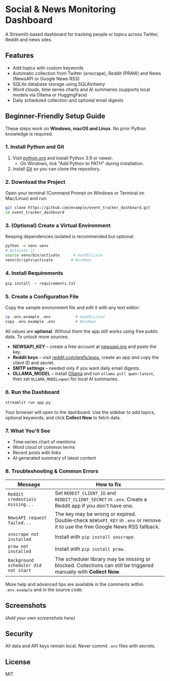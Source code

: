 # Social & News Monitoring Dashboard

A Streamlit-based dashboard for tracking people or topics across Twitter, Reddit and news sites.

## Features

- Add topics with custom keywords
- Automatic collection from Twitter (snscrape), Reddit (PRAW) and News (NewsAPI or Google News RSS)
- SQLite database storage using SQLAlchemy
- Word clouds, time series charts and AI summaries (supports local models via Ollama or HuggingFace)
- Daily scheduled collection and optional email digests

## Beginner-Friendly Setup Guide

These steps work on **Windows, macOS and Linux**. No prior Python knowledge is required.

### 1. Install Python and Git

1. Visit [python.org](https://www.python.org/downloads/) and install Python 3.9 or newer.
   - On Windows, tick "Add Python to PATH" during installation.
2. Install [Git](https://git-scm.com/downloads) so you can clone the repository.

### 2. Download the Project

Open your terminal (Command Prompt on Windows or Terminal on Mac/Linux) and run:

```bash
git clone https://github.com/example/event_tracker_dashboard.git
cd event_tracker_dashboard
```

### 3. (Optional) Create a Virtual Environment

Keeping dependencies isolated is recommended but optional:

```bash
python -m venv venv
# Activate it
source venv/bin/activate      # macOS/Linux
venv\Scripts\activate        # Windows
```

### 4. Install Requirements

```bash
pip install -r requirements.txt
```

### 5. Create a Configuration File

Copy the sample environment file and edit it with any text editor:

```bash
cp .env.example .env           # macOS/Linux
copy .env.example .env         # Windows
```

All values are **optional**. Without them the app still works using free public data. To unlock more sources:

- **NEWSAPI_KEY** – create a free account at [newsapi.org](https://newsapi.org) and paste the key.
- **Reddit keys** – visit [reddit.com/prefs/apps](https://www.reddit.com/prefs/apps), create an app and copy the client ID and secret.
- **SMTP settings** – needed only if you want daily email digests.
- **OLLAMA_MODEL** – install [Ollama](https://ollama.ai) and run `ollama pull qwen:latest`, then set `OLLAMA_MODEL=qwen` for local AI summaries.

### 6. Run the Dashboard

```bash
streamlit run app.py
```

Your browser will open to the dashboard. Use the sidebar to add topics, optional keywords, and click **Collect Now** to fetch data.

### 7. What You'll See

- Time‑series chart of mentions
- Word cloud of common terms
- Recent posts with links
- AI‑generated summary of latest content

### 8. Troubleshooting & Common Errors

| Message | How to fix |
| --- | --- |
| `Reddit credentials missing...` | Set `REDDIT_CLIENT_ID` and `REDDIT_CLIENT_SECRET` in `.env`. Create a Reddit app if you don't have one. |
| `NewsAPI request failed...` | The key may be wrong or expired. Double‑check `NEWSAPI_KEY` in `.env` or remove it to use the free Google News RSS fallback. |
| `snscrape not installed` | Install with `pip install snscrape`. |
| `praw not installed` | Install with `pip install praw`. |
| `Background scheduler did not start` | The scheduler library may be missing or blocked. Collections can still be triggered manually with **Collect Now**. |

More help and advanced tips are available in the comments within `.env.example` and in the source code.

## Screenshots

*(Add your own screenshots here)*

## Security

All data and API keys remain local. Never commit `.env` files with secrets.

## License

MIT
